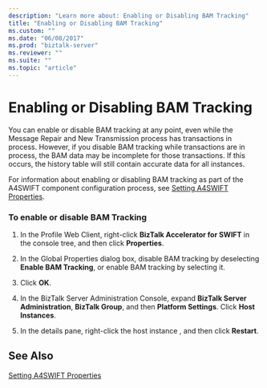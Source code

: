 ```yaml
---
description: "Learn more about: Enabling or Disabling BAM Tracking"
title: "Enabling or Disabling BAM Tracking"
ms.custom: ""
ms.date: "06/08/2017"
ms.prod: "biztalk-server"
ms.reviewer: ""
ms.suite: ""
ms.topic: "article"
---
```

# Enabling or Disabling BAM Tracking
You can enable or disable BAM tracking at any point, even while the Message Repair and New Transmission process has transactions in process. However, if you disable BAM tracking while transactions are in process, the BAM data may be incomplete for those transactions. If this occurs, the history table will still contain accurate data for all instances.  
  
 For information about enabling or disabling BAM tracking as part of the A4SWIFT component configuration process, see [Setting A4SWIFT Properties](../../adapters-and-accelerators/accelerator-swift/setting-a4swift-properties.md).  
  
### To enable or disable BAM Tracking  
  
1.  In the Profile Web Client, right-click **BizTalk Accelerator for SWIFT** in the console tree, and then click **Properties**.  
  
2.  In the Global Properties dialog box, disable BAM tracking by deselecting **Enable BAM Tracking**, or enable BAM tracking by selecting it.  
  
3.  Click **OK**.  
  
4.  In the BizTalk Server Administration Console, expand **BizTalk Server Administration**, **BizTalk Group**, and then **Platform Settings**. Click **Host Instances**.  
  
5.  In the details pane, right-click the host instance , and then click **Restart**.  
  
## See Also  
 [Setting A4SWIFT Properties](../../adapters-and-accelerators/accelerator-swift/setting-a4swift-properties.md)
